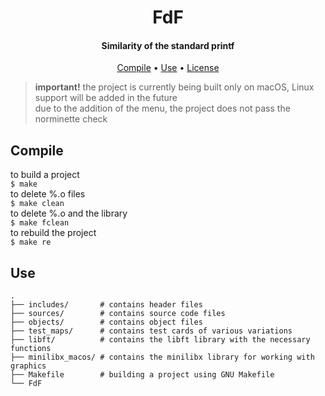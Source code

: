 ﻿<div align="center">
    <h1>
        FdF
    </h1>
    <h4>Similarity of the standard printf</h4>
    <p>
        <a href="#Compile">Compile</a> •
        <a href="#Use">Use</a> •
        <a href="https://github.com/blazeitdude/libft/blob/master/LICENSE">License</a>
    </p>
</div>


>**important!** the project is currently being built only on macOS, Linux support will be added in the future<br/>
> due to the addition of the menu, the project does not pass the norminette check<br/>
## Compile
to build a project<br/>
`$ make`<br/>
to delete %.o files<br/>
`$ make clean`<br/>
to delete %.o and the library<br/>
`$ make fclean`<br/>
to rebuild the project<br/>
`$ make re`<br/>
## Use

```
.
├── includes/       # contains header files
├── sources/        # contains source code files
├── objects/        # contains object files
├── test_maps/      # contains test cards of various variations
├── libft/          # contains the libft library with the necessary functions
├── minilibx_macos/ # contains the minilibx library for working with graphics
├── Makefile        # building a project using GNU Makefile
└── FdF
```